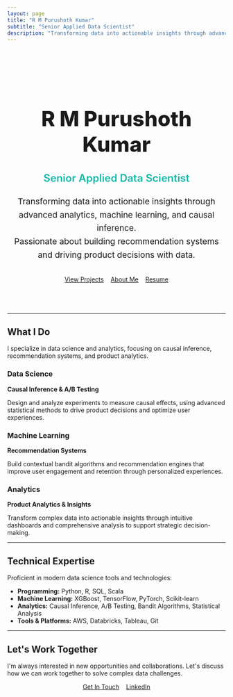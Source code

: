 ```yaml
---
layout: page
title: "R M Purushoth Kumar"
subtitle: "Senior Applied Data Scientist"
description: "Transforming data into actionable insights through advanced analytics, machine learning, and causal inference. Passionate about building recommendation systems and driving product decisions with data."
---
```


<div class="hero-section" style="text-align: center; padding: 4rem 0 2rem 0;">
  <h1 style="font-size: 3rem; font-weight: 800; margin-bottom: 0.5rem;">R M Purushoth Kumar</h1>
  <h2 style="font-size: 1.5rem; font-weight: 600; margin-bottom: 1.5rem; color: var(--accent-teal, #14b8a6);">Senior Applied Data Scientist</h2>
  <p style="font-size: 1.2rem; max-width: 700px; margin: 0 auto 2rem auto; line-height: 1.6;">
    Transforming data into actionable insights through advanced analytics, machine learning, and causal inference.<br>
    Passionate about building recommendation systems and driving product decisions with data.
  </p>
  <div style="display: flex; gap: 1rem; justify-content: center; flex-wrap: wrap; margin-bottom: 1.5rem;">
    <a href="/projects/" class="btn btn-primary">View Projects</a>
    <a href="/about/" class="btn btn-secondary">About Me</a>
    <a href="/resume_purushoth.pdf" class="btn btn-secondary">Resume</a>
  </div>
</div>

---

## What I Do

I specialize in data science and analytics, focusing on causal inference, recommendation systems, and product analytics.

### Data Science
**Causal Inference & A/B Testing**

Design and analyze experiments to measure causal effects, using advanced statistical methods to drive product decisions and optimize user experiences.

### Machine Learning
**Recommendation Systems**

Build contextual bandit algorithms and recommendation engines that improve user engagement and retention through personalized experiences.

### Analytics
**Product Analytics & Insights**

Transform complex data into actionable insights through intuitive dashboards and comprehensive analysis to support strategic decision-making.

---

## Technical Expertise

Proficient in modern data science tools and technologies:

- **Programming:** Python, R, SQL, Scala
- **Machine Learning:** XGBoost, TensorFlow, PyTorch, Scikit-learn
- **Analytics:** Causal Inference, A/B Testing, Bandit Algorithms, Statistical Analysis
- **Tools & Platforms:** AWS, Databricks, Tableau, Git

---

## Let's Work Together

I'm always interested in new opportunities and collaborations. Let's discuss how we can work together to solve complex data challenges.

<div style="display: flex; gap: 1rem; justify-content: center; flex-wrap: wrap; margin-bottom: 2rem;">
  <a href="mailto:purushoth.iitkgp@gmail.com" class="btn btn-primary">Get In Touch</a>
  <a href="https://linkedin.com/in/purushothkumar" class="btn btn-secondary" target="_blank">LinkedIn</a>
</div>
